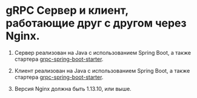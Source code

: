 # gRPC Сервер и клиент, работающие друг с другом через Nginx.

1) Сервер реализован на Java с использованием Spring Boot, а также стартера [grpc-spring-boot-starter](https://github.com/LogNet/grpc-spring-boot-starter).

2) Клиент реализован на Java с использованием Spring Boot, а также стартера [grpc-spring-boot-starter](https://github.com/LogNet/grpc-spring-boot-starter).

3) Версия Nginx должна быть 1.13.10, или выше. 

